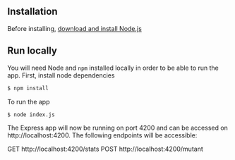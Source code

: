 ## Installation

Before installing, [download and install Node.js](https://nodejs.org/en/download/)

## Run locally

You will need Node and `npm` installed locally in order to be able to run the app. First, install node dependencies

```bash
$ npm install
```

To run the app

```bash
$ node index.js
```

The Express app will now be running on port 4200 and can be accessed on http://localhost:4200. The following endpoints will be accessible:

   GET http://localhost:4200/stats
   POST http://localhost:4200/mutant
